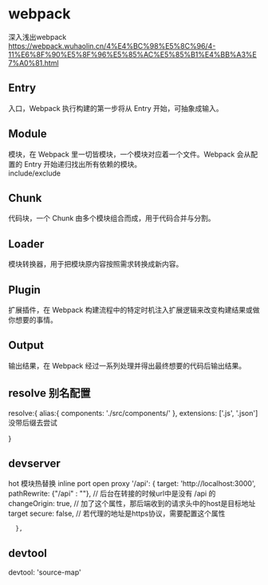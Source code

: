# webpack
深入浅出webpack
https://webpack.wuhaolin.cn/4%E4%BC%98%E5%8C%96/4-11%E6%8F%90%E5%8F%96%E5%85%AC%E5%85%B1%E4%BB%A3%E7%A0%81.html

## Entry
入口，Webpack 执行构建的第一步将从 Entry 开始，可抽象成输入。
## Module
模块，在 Webpack 里一切皆模块，一个模块对应着一个文件。Webpack 会从配置的 Entry 开始递归找出所有依赖的模块。   
include/exclude
## Chunk
代码块，一个 Chunk 由多个模块组合而成，用于代码合并与分割。
## Loader
模块转换器，用于把模块原内容按照需求转换成新内容。
## Plugin
扩展插件，在 Webpack 构建流程中的特定时机注入扩展逻辑来改变构建结果或做你想要的事情。
## Output
输出结果，在 Webpack 经过一系列处理并得出最终想要的代码后输出结果。



## resolve 别名配置
resolve:{
  alias:{
    components: './src/components/'
  },
  extensions: ['.js', '.json']  没带后缀去尝试

}
## devserver
hot 模块热替换
inline
port
open
proxy
'/api': {
        target: 'http://localhost:3000', 
        pathRewrite: {"/api" : ""}, // 后台在转接的时候url中是没有 /api 的
        changeOrigin: true, // 加了这个属性，那后端收到的请求头中的host是目标地址 target
        secure: false, // 若代理的地址是https协议，需要配置这个属性

      },


## devtool
devtool: 'source-map'




